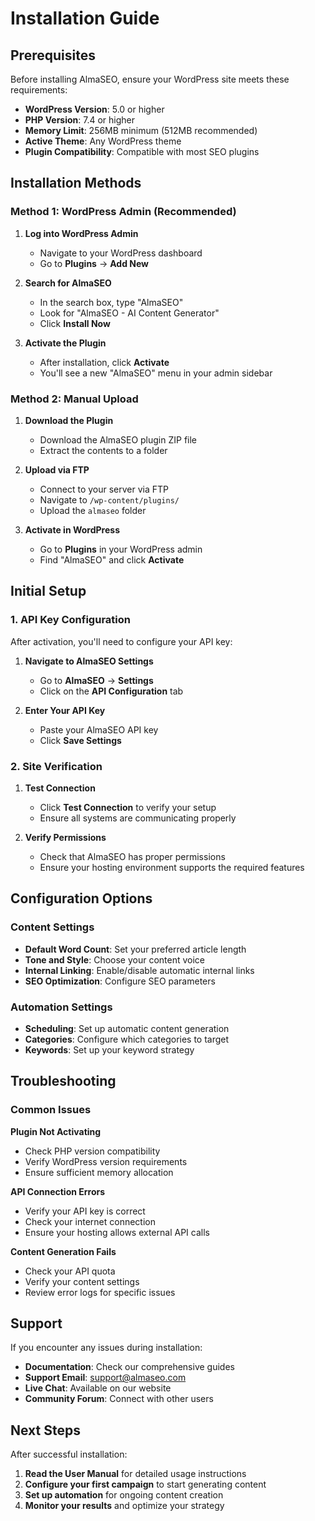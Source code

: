 # Installation Guide

## Prerequisites

Before installing AlmaSEO, ensure your WordPress site meets these requirements:

- **WordPress Version**: 5.0 or higher
- **PHP Version**: 7.4 or higher
- **Memory Limit**: 256MB minimum (512MB recommended)
- **Active Theme**: Any WordPress theme
- **Plugin Compatibility**: Compatible with most SEO plugins

## Installation Methods

### Method 1: WordPress Admin (Recommended)

1. **Log into WordPress Admin**
   - Navigate to your WordPress dashboard
   - Go to **Plugins** → **Add New**

2. **Search for AlmaSEO**
   - In the search box, type "AlmaSEO"
   - Look for "AlmaSEO - AI Content Generator"
   - Click **Install Now**

3. **Activate the Plugin**
   - After installation, click **Activate**
   - You'll see a new "AlmaSEO" menu in your admin sidebar

### Method 2: Manual Upload

1. **Download the Plugin**
   - Download the AlmaSEO plugin ZIP file
   - Extract the contents to a folder

2. **Upload via FTP**
   - Connect to your server via FTP
   - Navigate to `/wp-content/plugins/`
   - Upload the `almaseo` folder

3. **Activate in WordPress**
   - Go to **Plugins** in your WordPress admin
   - Find "AlmaSEO" and click **Activate**

## Initial Setup

### 1. API Key Configuration

After activation, you'll need to configure your API key:

1. **Navigate to AlmaSEO Settings**
   - Go to **AlmaSEO** → **Settings**
   - Click on the **API Configuration** tab

2. **Enter Your API Key**
   - Paste your AlmaSEO API key
   - Click **Save Settings**

### 2. Site Verification

1. **Test Connection**
   - Click **Test Connection** to verify your setup
   - Ensure all systems are communicating properly

2. **Verify Permissions**
   - Check that AlmaSEO has proper permissions
   - Ensure your hosting environment supports the required features

## Configuration Options

### Content Settings

- **Default Word Count**: Set your preferred article length
- **Tone and Style**: Choose your content voice
- **Internal Linking**: Enable/disable automatic internal links
- **SEO Optimization**: Configure SEO parameters

### Automation Settings

- **Scheduling**: Set up automatic content generation
- **Categories**: Configure which categories to target
- **Keywords**: Set up your keyword strategy

## Troubleshooting

### Common Issues

**Plugin Not Activating**
- Check PHP version compatibility
- Verify WordPress version requirements
- Ensure sufficient memory allocation

**API Connection Errors**
- Verify your API key is correct
- Check your internet connection
- Ensure your hosting allows external API calls

**Content Generation Fails**
- Check your API quota
- Verify your content settings
- Review error logs for specific issues

## Support

If you encounter any issues during installation:

- **Documentation**: Check our comprehensive guides
- **Support Email**: support@almaseo.com
- **Live Chat**: Available on our website
- **Community Forum**: Connect with other users

## Next Steps

After successful installation:

1. **Read the User Manual** for detailed usage instructions
2. **Configure your first campaign** to start generating content
3. **Set up automation** for ongoing content creation
4. **Monitor your results** and optimize your strategy 